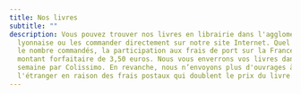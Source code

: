 ```yaml
---
title: Nos livres
subtitle: ""
description: Vous pouvez trouver nos livres en librairie dans l'agglomération
  lyonnaise ou les commander directement sur notre site Internet. Quel que soit
  le nombre commandés, la participation aux frais de port sur la France est un
  montant forfaitaire de 3,50 euros. Nous vous enverrons vos livres dans la
  semaine par Colissimo. En revanche, nous n’envoyons plus d'ouvrages à
  l'étranger en raison des frais postaux qui doublent le prix du livre.
---
```

